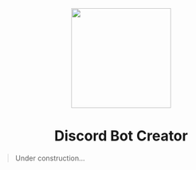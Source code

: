 <div align="center">
  <img src="https://i.imgur.com/dmHRVp6.png" width="200px" height="200px">
  <h1>Discord Bot Creator</h1>
</div>

> Under construction...

